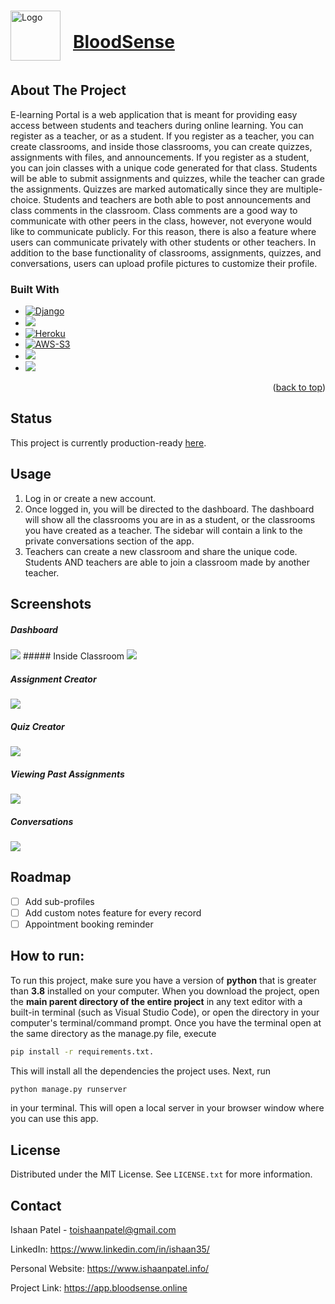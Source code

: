 

<!-- PROJECT LOGO -->
<br />
<div align="left">
  <a href="https://e-learning-portal-ishaan.herokuapp.com/" style="display:flex; align-items:center;">
    <img src="https://raw.githubusercontent.com/Ishaan35/E-Learning-Portal/main/Logo.png" alt="Logo" width="80" height="80" style="margin-right:20px">
	<h1>BloodSense</h1>
	</h1>
  </a>


<!-- ABOUT THE PROJECT -->
## About The Project


E-learning Portal is a web application that is meant for providing easy access between students and teachers during online learning. You can register as a teacher, or as a student. If you register as a teacher, you can create classrooms, and inside those classrooms, you can create quizzes, assignments with files, and announcements. If you register as a student, you can join classes with a unique code generated for that class. Students will be able to submit assignments and quizzes, while the teacher can grade the assignments. Quizzes are marked automatically since they are multiple-choice. Students and teachers are both able to post announcements and class comments in the classroom. Class comments are a good way to communicate with other peers in the class, however, not everyone would like to communicate publicly. For this reason, there is also a feature where users can communicate privately with other students or other teachers. In addition to the base functionality of classrooms, assignments, quizzes, and conversations, users can upload profile pictures to customize their profile.

### Built With

* [![Django][Django]][Django-url]
* [![][MySQL]][SQL-url]
* [![Heroku][Heroku]][Heroku-url]
* [![AWS-S3][AWS-S3]][AWS-S3-url]
* [![][Python]][Python-url]
* ![][JavaScript]

<p align="right">(<a href="#readme-top">back to top</a>)</p>



<!-- Status -->
## Status

This project is currently production-ready [here](https://e-learning-portal-ishaan.herokuapp.com).



## Usage

1. Log in or create a new account.
2. Once logged in, you will be directed to the dashboard. The dashboard will show all the classrooms you are in as a student, or the classrooms you have created as a teacher. The sidebar will contain a link to the private conversations section of the app.
3. Teachers can create a new classroom and share the unique code. Students AND teachers are able to join a classroom made by another teacher.


## Screenshots

##### Dashboard
<img src="https://github.com/Ishaan35/E-Learning-Portal/blob/main/static/images/Dashboard.png?raw=true">
##### Inside Classroom
<img src="https://github.com/Ishaan35/E-Learning-Portal/blob/main/static/images/InsideClassroom.png?raw=true">

##### Assignment Creator
<img src="https://github.com/Ishaan35/E-Learning-Portal/blob/main/static/images/Assignment%20Creator.png?raw=true">

##### Quiz Creator
<img src="https://github.com/Ishaan35/E-Learning-Portal/blob/main/static/images/Quiz%20Creator.png?raw=true">

##### Viewing Past Assignments
<img src="https://github.com/Ishaan35/E-Learning-Portal/blob/main/static/images/Assignment%20List.png?raw=true">

##### Conversations
<img src="https://github.com/Ishaan35/E-Learning-Portal/blob/main/static/images/Conversations.png?raw=true">


<!-- ROADMAP -->
## Roadmap

- [ ] Add sub-profiles
- [ ] Add custom notes feature for every record
- [ ] Appointment booking reminder

## How to run:

To run this project, make sure you have a version of **python** that is greater than **3.8** installed on your computer. When you download the project, open the **main parent directory of the entire project** in any text editor with a built-in terminal (such as Visual Studio Code), or open the directory in your computer's terminal/command prompt. Once you have the terminal open at the same directory as the manage.py file, execute

```bash
pip install -r requirements.txt.
```

This will install all the dependencies the project uses. Next, run

```bash
python manage.py runserver
```

in your terminal. This will open a local server in your browser window where you can use this app.





<!-- LICENSE -->
## License

Distributed under the MIT License. See `LICENSE.txt` for more information.




<!-- CONTACT -->
## Contact

Ishaan Patel  -  toishaanpatel@gmail.com

LinkedIn:  https://www.linkedin.com/in/ishaan35/

Personal Website: https://www.ishaanpatel.info/

Project Link: https://app.bloodsense.online








<!-- MARKDOWN LINKS & IMAGES -->
<!-- https://www.markdownguide.org/basic-syntax/#reference-style-links -->
[contributors-shield]: https://img.shields.io/github/contributors/othneildrew/Best-README-Template.svg?style=for-the-badge
[contributors-url]: https://github.com/othneildrew/Best-README-Template/graphs/contributors
[forks-shield]: https://img.shields.io/github/forks/othneildrew/Best-README-Template.svg?style=for-the-badge
[forks-url]: https://github.com/othneildrew/Best-README-Template/network/members
[stars-shield]: https://img.shields.io/github/stars/othneildrew/Best-README-Template.svg?style=for-the-badge
[stars-url]: https://github.com/othneildrew/Best-README-Template/stargazers
[issues-shield]: https://img.shields.io/github/issues/othneildrew/Best-README-Template.svg?style=for-the-badge
[issues-url]: https://github.com/othneildrew/Best-README-Template/issues
[license-shield]: https://img.shields.io/github/license/othneildrew/Best-README-Template.svg?style=for-the-badge
[license-url]: https://github.com/othneildrew/Best-README-Template/blob/master/LICENSE.txt
[linkedin-shield]: https://img.shields.io/badge/-LinkedIn-black.svg?style=for-the-badge&logo=linkedin&colorB=555
[linkedin-url]: https://linkedin.com/in/othneildrew
[product-screenshot]: images/screenshot.png


[Next.js]: https://img.shields.io/badge/next.js-000000?style=for-the-badge&logo=nextdotjs&logoColor=white
[Next-url]: https://nextjs.org/
[React.js]: https://img.shields.io/badge/React-20232A?style=for-the-badge&logo=react&logoColor=61DAFB
[React-url]: https://reactjs.org/
[Express.js]: https://img.shields.io/badge/Express.js-35495E?style=for-the-badge&logo=express
[Express-url]: https://expressjs.com/
[Passport.js]:https://img.shields.io/badge/Passport.js-4a4a55?style=for-the-badge&logo=passport
[Passport-url]:https://www.passportjs.org/
[MySQL]:https://img.shields.io/badge/MySQL-ccd4ed?style=for-the-badge&logo=mysql&logoColor=910000
[SQL-url]:https://www.mysql.com/
[Google Cloud]: https://img.shields.io/badge/Google%20Cloud-5c5866?style=for-the-badge&logo=google-cloud
[GoogleCloud-url]: https://cloud.google.com/
[Microsoft Azure]: https://img.shields.io/badge/Microsoft%20Azure-343440?style=for-the-badge&logo=microsoft-azure&logoColor=42adff
[Azure-url]: https://azure.microsoft.com/en-us/
[Vercel]:https://img.shields.io/badge/Vercel-000000?style=for-the-badge&logo=vercel&logoColor=ffffff
[Vercel-url]:https://vercel.com/dashboard
[Render]:https://img.shields.io/badge/Render-4351e8?style=for-the-badge&logo=render&logoColor=ffffff
[Render-url]:https://render.com/
[NameCheap]:https://img.shields.io/badge/NameCheap-ff8c44?style=for-the-badge&logo=namecheap&logoColor=ffffff
[Namecheap-url]:https://www.namecheap.com/domains/

[Django]:https://img.shields.io/badge/Django-103e2e?style=for-the-badge&logo=django&logoColor=ffffff
[Django-url]:https://www.djangoproject.com/
[Heroku]:https://img.shields.io/badge/Heroku-6c67a9?style=for-the-badge&logo=heroku&logoColor=ffffff
[Heroku-url]:https://www.heroku.com/
[AWS-S3]:https://img.shields.io/badge/AWS%20S3-222e3d?style=for-the-badge&logo=amazon-s3&logoColor=f79400
[AWS-S3-url]:https://aws.amazon.com/s3/
[Python]:https://img.shields.io/badge/Python-112a45?style=for-the-badge&logo=python&logoColor=ffc537
[Python-url]:https://www.python.org/
[JavaScript]: https://img.shields.io/badge/JavaScript-141529?style=for-the-badge&logo=JavaScript&logoColor=ffc537
